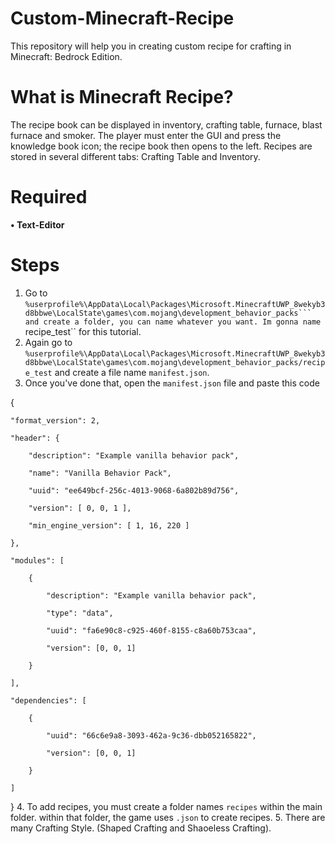 # Custom-Minecraft-Recipe
This repository will help you in creating custom recipe for crafting in Minecraft: Bedrock Edition.
# What is Minecraft Recipe?
The recipe book can be displayed in inventory, crafting table, furnace, blast furnace and smoker. The player must enter the GUI and press the knowledge book icon; the recipe book then opens to the left. Recipes are stored in several different tabs: Crafting Table and Inventory.
# Required
**• Text-Editor**
# Steps 
1. Go to ``%userprofile%\AppData\Local\Packages\Microsoft.MinecraftUWP_8wekyb3d8bbwe\LocalState\games\com.mojang\development_behavior_packs``` and create a folder, you can name whatever you want. Im gonna name ``recipe_test`` for this tutorial.
2. Again go to ``%userprofile%\AppData\Local\Packages\Microsoft.MinecraftUWP_8wekyb3d8bbwe\LocalState\games\com.mojang\development_behavior_packs/recipe_test`` and create a file name ``manifest.json``.
3. Once you've done that, open the ``manifest.json`` file and paste this code 

{

    "format_version": 2,

    "header": {

        "description": "Example vanilla behavior pack",

        "name": "Vanilla Behavior Pack",

        "uuid": "ee649bcf-256c-4013-9068-6a802b89d756",

        "version": [ 0, 0, 1 ],

        "min_engine_version": [ 1, 16, 220 ]

    },

    "modules": [

        {

            "description": "Example vanilla behavior pack",

            "type": "data",

            "uuid": "fa6e90c8-c925-460f-8155-c8a60b753caa",

            "version": [0, 0, 1]

        }

    ],

    "dependencies": [

        {

            "uuid": "66c6e9a8-3093-462a-9c36-dbb052165822",

            "version": [0, 0, 1]

        }

    ]

}
4. To add recipes, you must create a folder names ``recipes`` within the main folder. within that folder, the game uses ``.json`` to create recipes. 
5. There are many Crafting Style. (Shaped Crafting and Shaoeless Crafting). 

